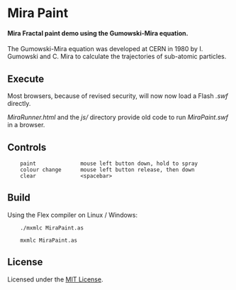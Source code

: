 
# Mira Paint

#### Mira Fractal paint demo using the Gumowski-Mira equation.


The Gumowski-Mira equation was developed at CERN in 1980 by I. Gumowski and C. Mira to calculate the trajectories of sub-atomic particles.


## Execute

Most browsers, because of revised security, will now now load a Flash *.swf* directly.

*MiraRunner.html* and the *js/* directory provide old code to run *MiraPaint.swf* in a browser.


## Controls

        paint              mouse left button down, hold to spray
        colour change      mouse left button release, then down
        clear              <spacebar>


## Build

Using the Flex compiler on Linux / Windows:

        ./mxmlc MiraPaint.as

        mxmlc MiraPaint.as


## License

Licensed under the [MIT License](https://github.com/Tinram/Mira-Paint/blob/master/LICENSE).